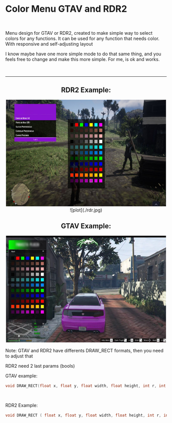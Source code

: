 
<h1>Color Menu GTAV and RDR2</h1><br >
<p>Menu design for GTAV or RDR2, created to make simple way to select colors for any functions. It can be used for any function that needs color. With responsive and self-adjusting layout</p>
<p>I know maybe have one more simple mode to do that same thing, and you feels free to change and make this more simple. For me, is ok and works.<p>

<br >
<hr />

<center><h2>RDR2 Example: </h2>
<img src="https://raw.githubusercontent.com/BresoDEV/RG-Color-Menu-Layout/main/rdr.jpg?token=GHSAT0AAAAAABRAECRK4XAG6QXHQSDDCDS6YRB74JQ" alt="Trulli" width="500" height="333">
  ![plot](./rdr.jpg)

<h2>GTAV Example: </h2>
<img src="https://raw.githubusercontent.com/BresoDEV/RG-Color-Menu-Layout/main/e6b5ab58-237e-4511-8e1f-01e373b26a9d.jpg" alt="Trulli" width="500" height="333"></center>

<p>Note:
GTAV and RDR2 have differents DRAW_RECT formats, then you need to adjust that

RDR2 need 2 last params (bools)

GTAV example:</p> 

```C++
void DRAW_RECT(float x, float y, float width, float height, int r, int g, int b, int a);
```



<br >

<p>RDR2 Example:</p>


```C++
void DRAW_RECT ( float x, float y, float width, float height, int r, int g, int b, int a, BOOL p8, BOOL p9 )
```

